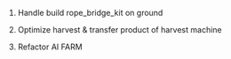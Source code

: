 1. Handle build rope_bridge_kit on ground

2. Optimize harvest & transfer product of harvest machine

3. Refactor AI FARM
